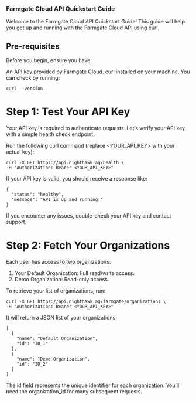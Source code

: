 ### Farmgate Cloud API Quickstart Guide
Welcome to the Farmgate Cloud API Quickstart Guide! This guide will help you get up and running with the Farmgate Cloud API using curl.

## Pre-requisites
Before you begin, ensure you have:

An API key provided by Farmgate Cloud.
curl installed on your machine. You can check by running:

```
curl --version
```

# Step 1: Test Your API Key
Your API key is required to authenticate requests. Let’s verify your API key with a simple health check endpoint.

Run the following curl command (replace <YOUR_API_KEY> with your actual key):

```
curl -X GET https://api.nighthawk.ag/health \
-H "Authorization: Bearer <YOUR_API_KEY>"
```

If your API key is valid, you should receive a response like:

```
{
  "status": "healthy",
  "message": "API is up and running!"
}
```

If you encounter any issues, double-check your API key and contact support.

# Step 2: Fetch Your Organizations
Each user has access to two organizations:

1. Your Default Organization: Full read/write access.
2. Demo Organization: Read-only access.

To retrieve your list of organizations, run:

```
curl -X GET https://api.nighthawk.ag/farmgate/organizations \
-H "Authorization: Bearer <YOUR_API_KEY>"
```

It will return a JSON list of your organizations

```
[
  {
    "name": "Default Organization",
    "id": "ID_1"
  },
  {
    "name": "Demo Organization",
    "id": "ID_2"
  }
]
```

The id field represents the unique identifier for each organization. You’ll need the organization_id for many subsequent requests.